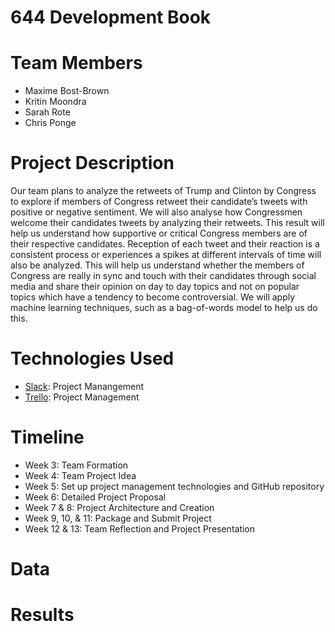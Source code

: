 # 644 Development Book




# Team Members
* Maxime Bost-Brown
* Kritin Moondra
* Sarah Rote
* Chris Ponge




# Project Description
Our team plans to analyze the retweets of Trump and Clinton by Congress to explore if members of Congress retweet their 
candidate’s tweets with positive or negative sentiment. 
We will also analyse how Congressmen welcome their candidates tweets by analyzing their retweets. 
This result will help us understand how supportive or critical Congress members are of their respective candidates. 
Reception of each tweet and their reaction is a consistent process or experiences a spikes at different intervals of 
time will also be analyzed. This will help us understand whether the members of Congress are really in sync and 
touch with their candidates through social media and share their opinion on day to day topics and not on popular topics 
which have a tendency to become controversial. We will apply machine learning techniques, such as a bag-of-words model to help us do this.




# Technologies Used
* [Slack](https://slack.com/): Project Manangement
* [Trello](https://trello.com/): Project Management




# Timeline
* Week 3: Team Formation
* Week 4: Team Project Idea
* Week 5: Set up project management technologies and GitHub repository
* Week 6: Detailed Project Proposal
* Week 7 & 8: Project Architecture and Creation
* Week 9, 10, & 11: Package and Submit Project
* Week 12 & 13: Team Reflection and Project Presentation





# Data





# Results












